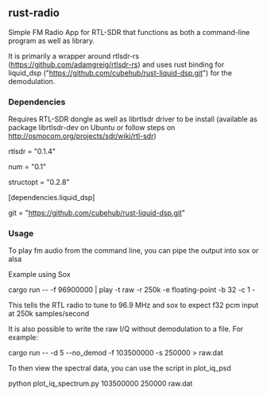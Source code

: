 ## rust-radio

Simple FM Radio App for RTL-SDR that functions as both a command-line program as well as library. 

It is primarily a wrapper around rtlsdr-rs (https://github.com/adamgreig/rtlsdr-rs) and uses rust binding for liquid_dsp ("https://github.com/cubehub/rust-liquid-dsp.git") for the demodulation.

### Dependencies

Requires RTL-SDR dongle as well as librtlsdr driver to be install (available as package librtlsdr-dev on Ubuntu or follow steps on http://osmocom.org/projects/sdr/wiki/rtl-sdr)

rtlsdr = "0.1.4"

num = "0.1"

structopt = "0.2.8"

[dependencies.liquid_dsp]

git = "https://github.com/cubehub/rust-liquid-dsp.git"

### Usage

To play fm audio from the command line, you can pipe the output into sox or alsa

Example using Sox

cargo run -- -f 96900000 | play -t raw -r 250k -e floating-point -b 32 -c 1 -

This tells the RTL radio to tune to 96.9 MHz and sox to expect f32 pcm input at 250k samples/second

It is also possible to write the raw I/Q without demodulation to a file. For example:

cargo run -- -d 5 --no_demod -f 103500000 -s 250000 > raw.dat

To then view the spectral data, you can use the script in plot_iq_psd

python plot_iq_spectrum.py 103500000 250000 raw.dat
